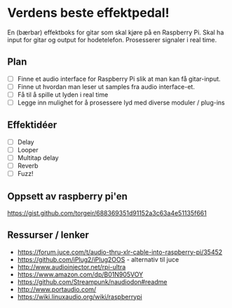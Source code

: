 # Verdens beste effektpedal!

En (bærbar) effektboks for gitar som skal kjøre på en Raspberry Pi. Skal ha input for gitar og output for hodetelefon. Prosesserer signaler i real time.

## Plan
- [ ] Finne et audio interface for Raspberry Pi slik at man kan få gitar-input.
- [ ] Finne ut hvordan man leser ut samples fra audio interface-et.
- [ ] Få til å spille ut lyden i real time
- [ ] Legge inn mulighet for å prosessere lyd med diverse moduler / plug-ins

## Effektidéer
- [ ] Delay
- [ ] Looper
- [ ] Multitap delay
- [ ] Reverb
- [ ] Fuzz!

## Oppsett av raspberry pi'en

https://gist.github.com/torgeir/688369351d91152a3c63a4e51135f661

## Ressurser / lenker
- https://forum.juce.com/t/audio-thru-xlr-cable-into-raspberry-pi/35452
- https://github.com/iPlug2/iPlug2OOS - alternativ til juce
- http://www.audioinjector.net/rpi-ultra
- https://www.amazon.com/dp/B01N905VOY
- https://github.com/Streampunk/naudiodon#readme
- http://www.portaudio.com/
- https://wiki.linuxaudio.org/wiki/raspberrypi
